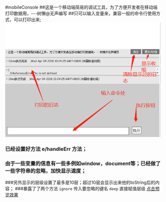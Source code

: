 #mobileConsole
##这是一个移动端简易的调试工具，为了方便开发者在移动端打印数据用，---树懒@无声编写
##只可以输入变量来，兼容一般的命令行使用方式，可以打印出来;
![demo](./show.png "demo")

### 已经设置好方法 e/handleErr 方法；
### 由于一些变量的信息有一些多例如window，document等；已经做了一些字符串的忽略，加快显示速度；
###另外显示的层级设置了最多是10层；超过10层会显示出来他的toString后的内容；
###暴露了了两个方法 `ignore` 传入要忽略的键名  `deep`  直接赋值层级 
[点击预览效果](http://supermen.coding.me/mobileConsole/test.html)
